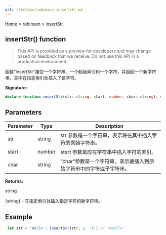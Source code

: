 ```yaml
---
url: /etc\doc/robinson.insertstr.md
---
```

[Home](./index.md) > [robinson](./robinson.md) > [insertStr](./robinson.insertstr.md)

## insertStr() function

> This API is provided as a preview for developers and may change based on feedback that we receive. Do not use this API in a production environment.

函数“insertStr”接受一个字符串、一个起始索引和一个字符，并返回一个新字符串，其中在指定索引处插入了该字符。

**Signature:**

```typescript
declare function insertStr(str: string, start: number, char: string): string;
```

## Parameters

|  Parameter | Type | Description |
|  --- | --- | --- |
|  str | string | str 参数是一个字符串，表示将在其中插入字符的原始字符串。 |
|  start | number | start 参数是应在字符串中插入字符的索引。 |
|  char | string | “char”参数是一个字符串，表示要插入到原始字符串中的字符或子字符串。 |

**Returns:**

string

{string} - 在指定索引处插入指定字符的新字符串。

## Example

```JavaScript
 let str = 'Hello'; insertStr(str, 2, 'X') // 'HeXllo'
```
